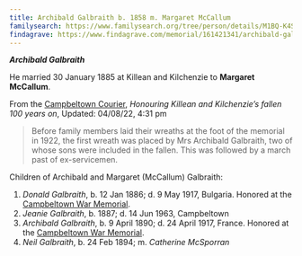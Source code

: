 ```yaml
---
title: Archibald Galbraith b. 1858 m. Margaret McCallum
familysearch: https://www.familysearch.org/tree/person/details/M1BQ-K4S
findagrave: https://www.findagrave.com/memorial/161421341/archibald-galbraith
---
```

***Archibald Galbraith***


He married 30 January 1885 at Killean and Kilchenzie to **Margaret McCallum**.

From the [Campbeltown Courier](https://www.campbeltowncourier.co.uk/2022/08/04/honouring-killean-and-kilchenzies-fallen-100-years-on/), *Honouring Killean and Kilchenzie’s fallen 100 years on*, Updated: 04/08/22, 4:31 pm

> Before family members laid their wreaths at the foot of the memorial in 1922, the first wreath was placed by Mrs Archibald Galbraith, two of whose sons were included in the fallen. This was followed by a march past of ex-servicemen.


Children of Archibald and Margaret (McCallum) Galbraith:

1. *Donald Galbraith*, b. 12 Jan 1886; d. 9 May 1917, Bulgaria. Honored at the [Campbeltown War Memorial](/sources/campbeltown-war-memorial.md).
2. *Jeanie Galbraith*, b. 1887; d. 14 Jun 1963, Campbeltown
3. *Archibald Galbraith*, b. 9 April 1890; d. 24 April 1917, France.  Honored at the [Campbeltown War Memorial](/sources/campbeltown-war-memorial.md).
4. *Neil Galbraith*, b. 24 Feb 1894; m. *Catherine McSporran*
